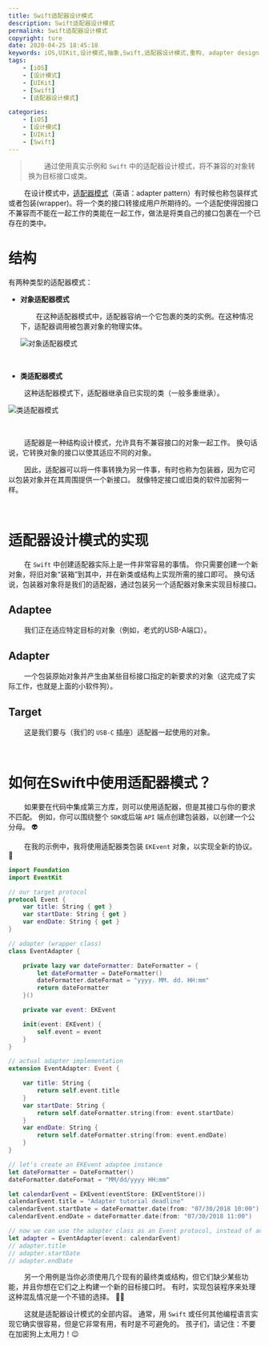 ```yaml
---
title: Swift适配器设计模式
description: Swift适配器设计模式
permalink: Swift适配器设计模式
copyright: ture
date: 2020-04-25 18:45:18
keywords: iOS,UIKit,设计模式,抽象,Swift,适配器设计模式,重构, adapter design pattern
tags:
    - [iOS]
    - [设计模式]
    - [UIKit]
    - [Swift]
    - [适配器设计模式]

categories:
    - [iOS]
    - [设计模式]
    - [UIKit]
    - [Swift]
---
```


>&nbsp;&nbsp;&nbsp;&nbsp;&nbsp;&nbsp;&nbsp;&nbsp;通过使用真实示例和 ```Swift``` 中的适配器设计模式，将不兼容的对象转换为目标接口或类。

&nbsp;&nbsp;&nbsp;&nbsp;&nbsp;&nbsp;&nbsp;&nbsp;在设计模式中，[适配器模式](https://zh.wikipedia.org/wiki/%E9%80%82%E9%85%8D%E5%99%A8%E6%A8%A1%E5%BC%8F "适配器模式")（英语：adapter pattern）有时候也称包装样式或者包装(wrapper)。将一个类的接口转接成用户所期待的。一个适配使得因接口不兼容而不能在一起工作的类能在一起工作，做法是将类自己的接口包裹在一个已存在的类中。


<!-- more -->

# **结构**

有两种类型的适配器模式：

+ **对象适配器模式**

    &nbsp;&nbsp;&nbsp;&nbsp;&nbsp;&nbsp;&nbsp;&nbsp;在这种适配器模式中，适配器容纳一个它包裹的类的实例。在这种情况下，适配器调用被包裹对象的物理实体。

    ![对象适配器模式](http://q8wtfza4q.bkt.clouddn.com/adp-stp1.png "对象适配器模式")

<br>

+ **类适配器模式**

&nbsp;&nbsp;&nbsp;&nbsp;&nbsp;&nbsp;&nbsp;&nbsp;这种适配器模式下，适配器继承自已实现的类（一般多重继承）。

![类适配器模式](http://q8wtfza4q.bkt.clouddn.com/adp-stp2.png "类适配器模式")

<br>

&nbsp;&nbsp;&nbsp;&nbsp;&nbsp;&nbsp;&nbsp;&nbsp;适配器是一种结构设计模式，允许具有不兼容接口的对象一起工作。 换句话说，它转换对象的接口以使其适应不同的对象。

&nbsp;&nbsp;&nbsp;&nbsp;&nbsp;&nbsp;&nbsp;&nbsp;因此，适配器可以将一件事转换为另一件事，有时也称为包装器，因为它可以包装对象并在其周围提供一个新接口。 就像特定接口或旧类的软件加密狗一样。 

<br>

# **适配器设计模式的实现**

&nbsp;&nbsp;&nbsp;&nbsp;&nbsp;&nbsp;&nbsp;&nbsp;在 ```Swift``` 中创建适配器实际上是一件非常容易的事情。 你只需要创建一个新对象，将旧对象“装箱”到其中，并在新类或结构上实现所需的接口即可。 换句话说，包装器对象将是我们的适配器，通过包装另一个适配器对象来实现目标接口。

## **Adaptee**
&nbsp;&nbsp;&nbsp;&nbsp;&nbsp;&nbsp;&nbsp;&nbsp;我们正在适应特定目标的对象（例如，老式的USB-A端口）。

## **Adapter**
&nbsp;&nbsp;&nbsp;&nbsp;&nbsp;&nbsp;&nbsp;&nbsp;一个包装原始对象并产生由某些目标接口指定的新要求的对象（这完成了实际工作，也就是上面的小软件狗）。

## **Target**
&nbsp;&nbsp;&nbsp;&nbsp;&nbsp;&nbsp;&nbsp;&nbsp;这是我们要与（我们的 ```USB-C``` 插座）适配器一起使用的对象。

<br>

# **如何在Swift中使用适配器模式？**

&nbsp;&nbsp;&nbsp;&nbsp;&nbsp;&nbsp;&nbsp;&nbsp;如果要在代码中集成第三方库，则可以使用适配器，但是其接口与你的要求不匹配。 例如，你可以围绕整个 ```SDK```或后端 ```API``` 端点创建包装器，以创建一个公分母。 👽

&nbsp;&nbsp;&nbsp;&nbsp;&nbsp;&nbsp;&nbsp;&nbsp;在我的示例中，我将使用适配器类包装 ```EKEvent``` 对象，以实现全新的协议。 📆

``` Swift
import Foundation
import EventKit

// our target protocol
protocol Event {
    var title: String { get }
    var startDate: String { get }
    var endDate: String { get }
}

// adapter (wrapper class)
class EventAdapter {

    private lazy var dateFormatter: DateFormatter = {
        let dateFormatter = DateFormatter()
        dateFormatter.dateFormat = "yyyy. MM. dd. HH:mm"
        return dateFormatter
    }()

    private var event: EKEvent

    init(event: EKEvent) {
        self.event = event
    }
}

// actual adapter implementation
extension EventAdapter: Event {

    var title: String {
        return self.event.title
    }
    var startDate: String {
        return self.dateFormatter.string(from: event.startDate)
    }
    var endDate: String {
        return self.dateFormatter.string(from: event.endDate)
    }
}

// let's create an EKEvent adaptee instance
let dateFormatter = DateFormatter()
dateFormatter.dateFormat = "MM/dd/yyyy HH:mm"

let calendarEvent = EKEvent(eventStore: EKEventStore())
calendarEvent.title = "Adapter tutorial deadline"
calendarEvent.startDate = dateFormatter.date(from: "07/30/2018 10:00")
calendarEvent.endDate = dateFormatter.date(from: "07/30/2018 11:00")

// now we can use the adapter class as an Event protocol, instead of an EKEvent
let adapter = EventAdapter(event: calendarEvent)
// adapter.title
// adapter.startDate
// adapter.endDate
```

&nbsp;&nbsp;&nbsp;&nbsp;&nbsp;&nbsp;&nbsp;&nbsp;另一个用例是当你必须使用几个现有的最终类或结构，但它们缺少某些功能，并且你想在它们之上构建一个新的目标接口时。 有时，实现包装程序来处理这种混乱情况是一个不错的选择。 🤷‍♂️

&nbsp;&nbsp;&nbsp;&nbsp;&nbsp;&nbsp;&nbsp;&nbsp;这就是适配器设计模式的全部内容。 通常，用 ```Swift``` 或任何其他编程语言实现它确实很容易，但是它非常有用，有时是不可避免的。 孩子们，请记住：不要在加密狗上太用力！😉